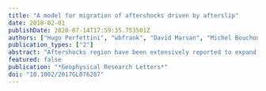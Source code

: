 ```yaml
---
title: "A model for migration of aftershocks driven by afterslip"
date: 2018-02-01
publishDate: 2020-07-14T17:59:35.753501Z
authors: ["Hugo Perfettini", "wbfrank", "David Marsan", "Michel Bouchon"]
publication_types: ["2"]
abstract: "Aftershocks region have been extensively reported to expand logarithmically with time. The associated migration velocity is typically of the order of several km/decade but can be much larger, especially when observing early aftershock sequences, seismic swarms, or tremors. We present here a model for the expansion of aftershock zones based on the idea that aftershocks are triggered as afterslip grows with time along the fault. One of the model assumptions is that aftershocks are triggered when a critical level of afterslip is reached. We predict that the migration velocity $V_p$ at time $t$ following the mainshock is given by $V_p = ζ fracA'δτtimes fracct$, where $A'$ is a frictional parameter, $δτ$ a characteristic value for the stress perturbation, $c$ the radius of the stress perturbation, and $ζ$ a constant of order unity. The scaling $V_p = 1/t$ implies a logarithmic expansion of the aftershock zone with time. The migration velocities predicted by our model are in quantitative agreement with the observations reported following aftershock sequence of small and large earthquakes in various tectonic settings, seismic swarms, and tremor sequences."
featured: false
publication: "*Geophysical Research Letters*"
doi: "10.1002/2017GL076287"
---
```


